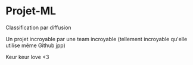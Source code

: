 # Projet-ML
Classification par diffusion

Un projet incroyable par une team incroyable
(tellement incroyable qu'elle utilise même Github jpp)

Keur keur love <3
